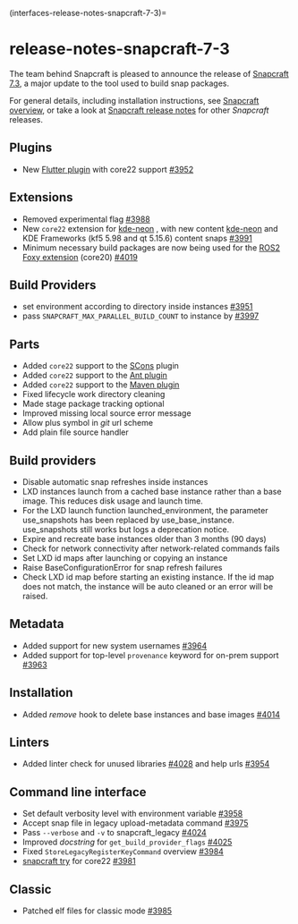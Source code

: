 (interfaces-release-notes-snapcraft-7-3)=
# release-notes-snapcraft-7-3

The team behind Snapcraft is pleased to announce the release of [Snapcraft 7.3](https://github.com/snapcore/snapcraft/releases/tag/7.3), a major update to the tool used to build snap packages.

For general details, including installation instructions, see [Snapcraft overview](https://snapcraft.io/docs/snapcraft-overview), or take a look at [Snapcraft release notes](https://snapcraft.io/docs/snapcraft-release-notes) for other *Snapcraft* releases.

## Plugins

-   New [Flutter plugin](/) with core22 support [#3952](https://github.com/snapcore/snapcraft/pull/3952)

## Extensions

-   Removed experimental flag  [#3988](https://github.com/snapcore/snapcraft/pull/3988)
-   New `core22` extension for  [kde-neon](/) , with new content  [kde-neon](/) and KDE Frameworks (kf5 5.98 and qt 5.15.6) content snaps [#3991](https://github.com/snapcore/snapcraft/pull/3991)
-  Minimum necessary build packages are now being used for the [ROS2 Foxy extension](/) (core20) [#4019](https://github.com/snapcore/snapcraft/pull/4019)

## Build Providers

-   set environment according to directory inside instances [#3951](https://github.com/snapcore/snapcraft/pull/3951)
-   pass `SNAPCRAFT_MAX_PARALLEL_BUILD_COUNT` to instance by [#3997](https://github.com/snapcore/snapcraft/pull/3997)

## Parts

-   Added `core22` support to the [SCons](/) plugin
-   Added `core22` support to the [Ant plugin](/)
-   Added `core22` support to the [Maven plugin](t/the-maven-plugin/4282)
-   Fixed lifecycle work directory cleaning
-   Made stage package tracking optional
-   Improved missing local source error message
-   Allow plus symbol in _git_ url scheme
-   Add plain file source handler

## Build providers

-   Disable automatic snap refreshes inside instances
-   LXD instances launch from a cached base instance rather than a base image. This reduces disk usage and launch time.
-   For the LXD launch function launched_environment, the parameter use_snapshots has been replaced by use_base_instance. use_snapshots still works but logs a deprecation notice.
-   Expire and recreate base instances older than 3 months (90 days)
-   Check for network connectivity after network-related commands fails
-   Set LXD id maps after launching or copying an instance
-   Raise BaseConfigurationError for snap refresh failures
-   Check LXD id map before starting an existing instance. If the id map does not match, the instance will be auto cleaned or an error will be raised.

## Metadata

-   Added support for new system usernames [#3964](https://github.com/snapcore/snapcraft/pull/3964)
-   Added support for top-level `provenance` keyword for on-prem support [#3963](https://github.com/snapcore/snapcraft/pull/3963)

## Installation

-   Added *remove* hook to delete base instances and base images [#4014](https://github.com/snapcore/snapcraft/pull/4014)

## Linters

-   Added linter check for unused libraries [#4028](https://github.com/snapcore/snapcraft/pull/4028) and help urls [#3954](https://github.com/snapcore/snapcraft/pull/3954)

## Command line interface

-   Set default verbosity level with environment variable [#3958](https://github.com/snapcore/snapcraft/pull/3958)
-   Accept snap file in legacy upload-metadata command [#3975](https://github.com/snapcore/snapcraft/pull/3975)
-   Pass `--verbose` and `-v` to snapcraft_legacy [#4024](https://github.com/snapcore/snapcraft/pull/4024)
-   Improved _docstring_ for `get_build_provider_flags` [#4025](https://github.com/snapcore/snapcraft/pull/4025)
-   Fixed `StoreLegacyRegisterKeyCommand` overview [#3984](https://github.com/snapcore/snapcraft/pull/3984)
-   [snapcraft try](/) for core22 [#3981](https://github.com/snapcore/snapcraft/pull/3981)

## Classic

-   Patched elf files for classic mode  [#3985](https://github.com/snapcore/snapcraft/pull/3985)

